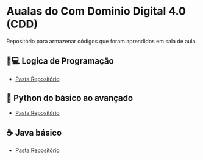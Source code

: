 
# Aualas do Com Dominio Digital 4.0 (CDD)

Repositório para armazenar códigos que foram aprendidos em sala de aula.

## 🧠💻 Logica de Programação
- [Pasta Repositório](https://github.com/Dhakson/ComDominioDigital/tree/main/CDD/Lógica_de_Programação)

## 🐍 Python do básico ao avançado
- [Pasta Repositório](https://github.com/Dhakson/ComDominioDigital/tree/main/CDD/Python)

## ☕ Java básico
- [Pasta Repositório](https://github.com/Dhakson/ComDominioDigital/tree/main/CDD/Java)